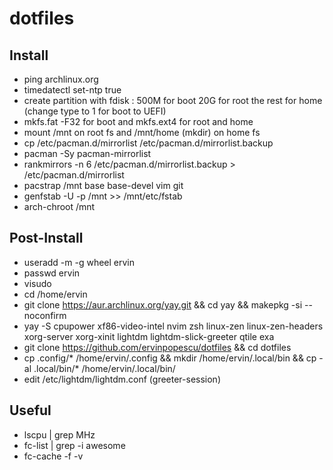 # dotfiles

## Install

* ping archlinux.org
* timedatectl set-ntp true
* create partition with fdisk : 500M for boot 20G for root the rest for home (change type to 1 for boot to UEFI)
* mkfs.fat -F32 for boot and mkfs.ext4 for root and home
* mount /mnt on root fs and /mnt/home (mkdir) on home fs
* cp /etc/pacman.d/mirrorlist /etc/pacman.d/mirrorlist.backup
* pacman -Sy pacman-mirrorlist
* rankmirrors -n 6 /etc/pacman.d/mirrorlist.backup > /etc/pacman.d/mirrorlist
* pacstrap /mnt base base-devel vim git
* genfstab -U -p /mnt >> /mnt/etc/fstab
* arch-chroot /mnt

## Post-Install

* useradd -m -g wheel ervin 
* passwd ervin 
* visudo
* cd /home/ervin
* git clone https://aur.archlinux.org/yay.git && cd yay && makepkg -si --noconfirm 
* yay -S cpupower xf86-video-intel nvim zsh linux-zen linux-zen-headers xorg-server xorg-xinit lightdm lightdm-slick-greeter qtile exa
* git clone https://github.com/ervinpopescu/dotfiles && cd dotfiles
* cp .config/* /home/ervin/.config && mkdir /home/ervin/.local/bin && cp -al .local/bin/* /home/ervin/.local/bin/
* edit /etc/lightdm/lightdm.conf (greeter-session)
## Useful

* lscpu | grep MHz
* fc-list | grep -i awesome
* fc-cache -f -v
